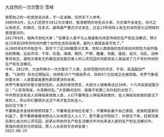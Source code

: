 大自然的一次次警示
雪峰

    我把自己的一些感觉说出来，不一定准确，仅供天下人参考。
    2009年4月，当人们恐慌于2012大灾难时，我清楚明白地告诉大家，大灾难不会发生，将代之以渐进式、阶梯式、往复式、越来越严重式方式发生，过去13年地球上发生的自然变化证明我的感觉是对的。
    2017年8月，我再次告知大家：“如果全人类不马上悬崖勒马改变传统的生产和生活模式，预计在15年到20年的时间内整个自然生态将会崩溃，届时人类就岌岌可危了。”
    从2005年8月开始至今，我写下了近300篇警示文章，告知人类面临的危机和如何转危为安的路线和策略，比如洪涝、干旱、饥饿、海啸、飓风、严寒、酷暑、地震、瘟疫、虫灾、动乱、战争等将发生，避免灾难发生的最佳途径是完善人的心灵花园并彻底改变人类延续了几千年的传统的生产和生活模式。
    今年，2022年，大自然再次一次次警示了人类，全球范围内的洪涝、干旱、高温越加严重，“《自然》杂志近期指出，地球有15个气候临界点，目前9个已经或正在被突破。世界气象组织警示称：人类需直面更热更旱更涝的未来。
    世界气象组织的警示是软性的，从我的感觉而言，大部分人很难再活过10年，十几年前我就警示过：“小变渐渐发，大变瞬间生。”大变瞬间生时，就看不到第二天升起的太阳了。
    中外预言说有圣人将降临来拯救人类，人们不要等圣人降临来拯救你，圣人降临将拯救的是活下来的人，所以你们要想办法活下来才能见到圣人。
    如何活下来？
    不要再追求金钱和物质财富了，不要再追求地位名誉了，不要再执着于自己家庭、民族和国家的利益了，更不要再傻傻地想出人头地想活人上人了，更不要当守财奴了，你想活下来，赶紧完善完美化自己的心灵花园，赶紧从传统的生产和生活模式中冲出来进入新的生产和生活模式中。
    愿我的感觉百分百错误，愿人人长命百岁吉祥安康！
    2022-08-25